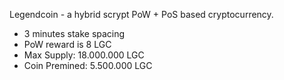 
Legendcoin - a hybrid scrypt PoW + PoS based cryptocurrency.

* 3 minutes stake spacing
* PoW reward is 8 LGC
* Max Supply: 18.000.000 LGC
* Coin Premined: 5.500.000 LGC

